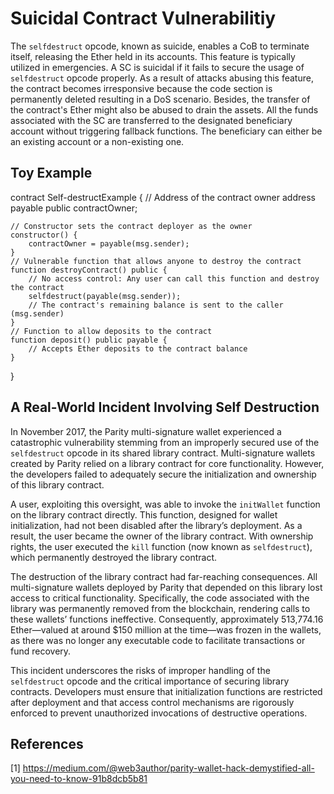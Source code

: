 # Suicidal Contract Vulnerabilitiy
The `selfdestruct` opcode, known as suicide, enables a  CoB to terminate itself, releasing the Ether held in its accounts. This feature is typically utilized in emergencies. A SC is suicidal if it fails to secure the usage of `selfdestruct` opcode properly. 
As a result of attacks abusing this feature, the contract becomes irresponsive because the code section is permanently deleted resulting in a DoS scenario. Besides, the transfer of the contract's Ether might also be abused to drain the assets. All the funds associated with the SC are transferred to the designated beneficiary account without triggering fallback functions. The beneficiary can either be an existing account or a non-existing one.

## Toy Example
contract Self-destructExample {
    // Address of the contract owner
    address payable public contractOwner;

    // Constructor sets the contract deployer as the owner
    constructor() {
        contractOwner = payable(msg.sender);
    }
    // Vulnerable function that allows anyone to destroy the contract
    function destroyContract() public {
        // No access control: Any user can call this function and destroy the contract
        selfdestruct(payable(msg.sender)); 
        // The contract's remaining balance is sent to the caller (msg.sender)
    }
    // Function to allow deposits to the contract
    function deposit() public payable {
        // Accepts Ether deposits to the contract balance
    }
}

## A Real-World Incident Involving Self Destruction
In November 2017, the Parity multi-signature wallet experienced a catastrophic vulnerability stemming from an improperly secured use of the `selfdestruct` opcode in its shared library contract. Multi-signature wallets created by Parity relied on a library contract for core functionality. However, the developers failed to adequately secure the initialization and ownership of this library contract.

A user, exploiting this oversight, was able to invoke the `initWallet` function on the library contract directly. This function, designed for wallet initialization, had not been disabled after the library’s deployment. As a result, the user became the owner of the library contract. With ownership rights, the user executed the `kill` function (now known as `selfdestruct`), which permanently destroyed the library contract.

The destruction of the library contract had far-reaching consequences. All multi-signature wallets deployed by Parity that depended on this library lost access to critical functionality. Specifically, the code associated with the library was permanently removed from the blockchain, rendering calls to these wallets’ functions ineffective. Consequently, approximately 513,774.16 Ether—valued at around $150 million at the time—was frozen in the wallets, as there was no longer any executable code to facilitate transactions or fund recovery.

This incident underscores the risks of improper handling of the `selfdestruct` opcode and the critical importance of securing library contracts. Developers must ensure that initialization functions are restricted after deployment and that access control mechanisms are rigorously enforced to prevent unauthorized invocations of destructive operations.


## References 

[1] https://medium.com/@web3author/parity-wallet-hack-demystified-all-you-need-to-know-91b8dcb5b81

